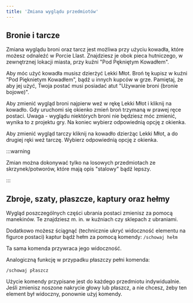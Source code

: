 ```yaml
---
title: 'Zmiana wyglądu przedmiotów'
---
```



## Bronie i tarcze

Zmiana wyglądu broni oraz tarcz jest możliwa przy użyciu kowadła, które możesz odnaleźć w Porcie Llast. Znajdziesz je obok pieca hutniczego, w zewnętrznej lokacji miasta, przy kuźni "Pod Pękniętym Kowadłem".

Aby móc użyć kowadła musisz dzierżyć Lekki Młot. Broń tę kupisz w kuźni "Pod Pięknietym Kowadłem", bądź u innych kupców w grze. Pamiętaj, że aby jej użyć, Twoja postać musi posiadać atut "Używanie broni (bronie bojowe)".

Aby zmienić wygląd broni najpierw weź w rękę Lekki Młot i kliknij na kowadło. Gdy uruchomi się okienko  zmień broń trzymaną w prawej ręce postaci. Uwaga - wyglądu niektórych broni nie będziesz móc zmienić, wynika to z projektu gry. Na koniec wybierz odpowiednią opcję z okienka.

Aby zmienić wygląd tarczy kliknij na kowadło dzierżąc Lekki Młot, a do drugiej ręki weź tarczę. Wybierz odpowiednią opcję z okienka.

:::warning

Zmian można dokonywać tylko na losowych przedmiotach ze skrzynek/potworów, które mają opis "stalowy" bądź lepszy.

:::

## Zbroje, szaty, płaszcze, kaptury oraz hełmy

Wygląd poszczególnych części ubrania postaci zmienisz za pomocą manekinów. Te znajdziesz m. in. w kuźniach czy sklepach z ubraniami.

Dodatkowo możesz ściągnąć (technicznie ukryć widoczność elementu na figurce postaci) kaptur bądź hełm za pomocą komendy:
`/schowaj hełm`

Ta sama komenda przywraca jego widoczność.

Analogiczną funkcję w przypadku płaszczy pełni komenda:

`/schowaj płaszcz`

Użycie komendy przypisane jest do każdego przedmiotu indywidualnie. Jeśli zmienisz noszone nakrycie głowy lub płaszcz, a nie chcesz, żeby ten element był widoczny, ponownie użyj komendy.
